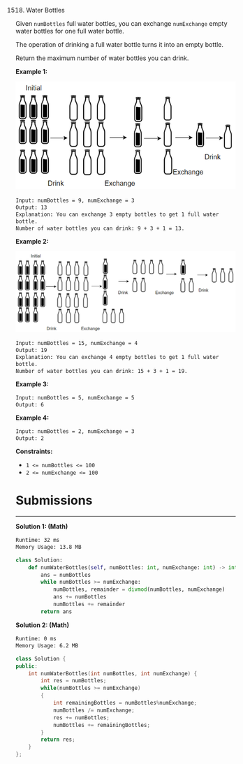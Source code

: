1518. Water Bottles

Given `numBottles` full water bottles, you can exchange `numExchange` empty water bottles for one full water bottle.

The operation of drinking a full water bottle turns it into an empty bottle.

Return the maximum number of water bottles you can drink.

 

**Example 1:**

![1518_sample_1_1875.png](img/1518_sample_1_1875.png)
```
Input: numBottles = 9, numExchange = 3
Output: 13
Explanation: You can exchange 3 empty bottles to get 1 full water bottle.
Number of water bottles you can drink: 9 + 3 + 1 = 13.
```

**Example 2:**

![1518_sample_2_1875.png](img/1518_sample_2_1875.png)
```
Input: numBottles = 15, numExchange = 4
Output: 19
Explanation: You can exchange 4 empty bottles to get 1 full water bottle. 
Number of water bottles you can drink: 15 + 3 + 1 = 19.
```

**Example 3:**
```
Input: numBottles = 5, numExchange = 5
Output: 6
```

**Example 4:**
```
Input: numBottles = 2, numExchange = 3
Output: 2
```

**Constraints:**

* `1 <= numBottles <= 100`
* `2 <= numExchange <= 100`

# Submissions
---
**Solution 1: (Math)**
```
Runtime: 32 ms
Memory Usage: 13.8 MB
```
```python
class Solution:
    def numWaterBottles(self, numBottles: int, numExchange: int) -> int:
        ans = numBottles
        while numBottles >= numExchange:
            numBottles, remainder = divmod(numBottles, numExchange)
            ans += numBottles
            numBottles += remainder
        return ans
```

**Solution 2: (Math)**
```
Runtime: 0 ms
Memory Usage: 6.2 MB
```
```c++
class Solution {
public:
    int numWaterBottles(int numBottles, int numExchange) {
        int res = numBottles;
        while(numBottles >= numExchange)
        {
            int remainingBottles = numBottles%numExchange;
            numBottles /= numExchange;
            res += numBottles;
            numBottles += remainingBottles;
        }
        return res;
    }
};
```